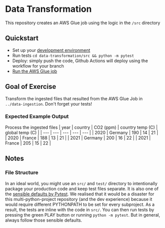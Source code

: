 # Data Transformation
This repository creates an AWS Glue job using the logic in the `/src` directory

## Quickstart
* Set up your [development environment](../development-environment.md)
* Run tests `cd data-transformation/src && python -m pytest`
* Deploy: simply push the code, Github Actions will deploy using the workflow for your branch
* [Run the AWS Glue job](https://docs.aws.amazon.com/glue/latest/dg/console-jobs.html)

## Goal of Exercise
Transform the ingested files that resulted from the AWS Glue Job in `../data-ingestion`. Don't forget your tests!

### Expected Example Output
Process the ingested files
| year | country | CO2 (ppm) | country temp (C) | global temp (C) |
| --- | --- | --- | --- | --- |
| 2020 | Germany | 190 | 14 | 21 |
| 2020 | France | 188 | 13 | 21 |
| 2021 | Germany | 200 | 16 | 22 |
| 2021 | France | 205 | 15 | 22 |

## Notes
### File Structure
In an ideal world, you might use an `src/` and `test/` directory to intentionally package your production code and keep test files separate. It is also one of the [sensible defaults by Pytest](https://docs.pytest.org/en/reorganize-docs/new-docs/user/directory_structure.html). We realised that it would be a disaster for this multi-python-project repository (and the dev experience) because it would require different PYTHONPATH to be set for every subproject. As a result, the tests are inline with the code in `src/`. You can then run tests by pressing the green PLAY button or running `python -m pytest`. But in general, always follow those sensible defaults.